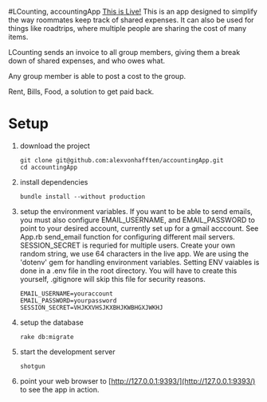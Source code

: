 #LCounting, accountingApp
[This is Live!](http://accounting-app.herokuapp.com/)
This is an app designed to simplify the way roommates keep track of shared expenses. It can also be used for things like roadtrips, where multiple people are sharing the cost of many items.

LCounting sends an invoice to all group members, giving them a break down of shared expenses, and who owes what.

Any group member is able to post a cost to the group.

Rent, Bills, Food, a solution to get paid back.

# Setup
1. download the project
    ```
    git clone git@github.com:alexvonhafften/accountingApp.git
    cd accountingApp
    ```

2. install dependencies
    ```
    bundle install --without production
    ```

3. setup the environment variables. If you want to be able to send emails, you must also configure EMAIL_USERNAME, and EMAIL_PASSWORD to point to your desired account, currently set up for a gmail acccount. See App.rb send_email function for configuring different mail servers.
	SESSION_SECRET is requried for multiple users. Create your own random string, we use 64 characters in the live app.
    We are using the 'dotenv' gem for handling environment variables. Setting ENV vaiables is done in a .env file in the root directory. You will have to create this yourself, .gitignore will skip this file for security reasons.
    ```
    EMAIL_USERNAME=youraccount
    EMAIL_PASSWORD=yourpassword
    SESSION_SECRET=VHJKXVHSJKXBHJKWBHGXJWKHJ
    ```

4. setup the database
    ```
    rake db:migrate
    ```

5. start the development server
    ```
    shotgun
    ```
6. point your web browser to [http://127.0.0.1:9393/](http://127.0.0.1:9393/) to see the app in action.
